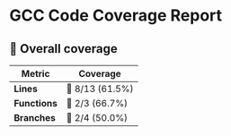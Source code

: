 # GCC Code Coverage Report

## 📂 Overall coverage

| Metric        | Coverage |
|---------------|----------|
| **Lines**     | 🔴 8/13 (61.5%) |
| **Functions** | 🔴 2/3 (66.7%) |
| **Branches**  | 🔴 2/4 (50.0%) |
